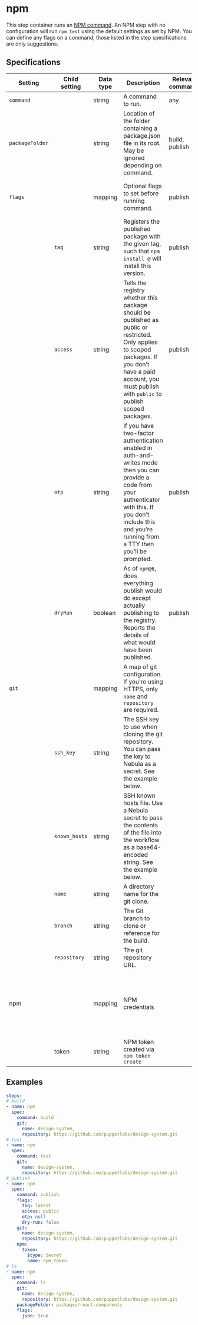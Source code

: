 # npm

This step container runs an [NPM command](https://docs.npmjs.com/cli-documentation/). An NPM step with no configuration will run `npm test` using the default settings as set by NPM. You can define any flags on a command; those listed in the step specifications are only suggestions.

## Specifications

| Setting | Child setting | Data type | Description | Relevant commands | Default | Required |
|---------|---------------|-----------|-------------|-------------------|---------|----------|
| `command` || string | A command to run. | any | `test` | False |
| `packageFolder` || string | Location of the folder containing a package.json file in its root. May be ignored depending on command. | build, publish| ``./`` | False |
| `flags` || mapping | Optional flags to set before running command. | publish | The following defaults are set by NPM | False |
|| `tag` | string | Registers the published package with the given tag, such that `npm install @` will install this version. | publish | `latest` | False |
|| `access` | string | Tells the registry whether this package should be published as public or restricted. Only applies to scoped packages. If you don’t have a paid account, you must publish with `public` to publish scoped packages. | publish | `restricted` | False |
|| `otp` | string | If you have two-factor authentication enabled in auth-and-writes mode then you can provide a code from your authenticator with this. If you don’t include this and you’re running from a TTY then you’ll be prompted. | publish | `null` | False |
|| `dryRun` | boolean | As of `npm@6`, does everything publish would do except actually publishing to the registry. Reports the details of what would have been published. | publish | `false` | False |
| `git` || mapping | A map of git configuration. If you're using HTTPS, only `name` and `repository` are required. || None | True |
|| `ssh_key` | string | The SSH key to use when cloning the git repository. You can pass the key to Nebula as a secret. See the example below. || None | False |
|| `known_hosts` | string | SSH known hosts file. Use a Nebula secret to pass the contents of the file into the workflow as a base64-encoded string. See the example below. || None | False |
|| `name` | string | A directory name for the git clone. || None | False |
|| `branch` | string | The Git branch to clone or reference for the build. || `master` | False |
|| `repository` | string | The git repository URL. || None | False |
| npm || mapping | NPM credentials || None | Certain commands like `publish` require NPM login. NPM login requires a token. |
|| token | string | NPM token created via `npm token create` || None | False |

## Examples

```yaml
steps:
# build
- name: npm
  spec:
    command: build
    git:
      name: design-system,
      repository: https://github.com/puppetlabs/design-system.git
# test
- name: npm
  spec:
    command: test
    git:
      name: design-system,
      repository: https://github.com/puppetlabs/design-system.git
# publish
- name: npm
  spec:
    command: publish
    flags:
      tag: latest
      access: public
      otp: null
      dry-run: false
    git:
      name: design-system,
      repository: https://github.com/puppetlabs/design-system.git
    npm:
      token:
        $type: Secret
        name: npm_token
# ls
- name: npm
  spec:
    command: ls
    git:
      name: design-system,
      repository: https://github.com/puppetlabs/design-system.git
    packageFolder: packages/react-components
    flags:
      json: true
```
